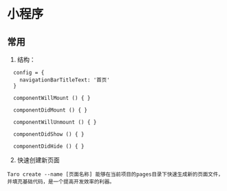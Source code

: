 # 小程序




## 常用
1. 结构：
```
  config = {
    navigationBarTitleText: '首页'
  }
  
  componentWillMount () { }
  
  componentDidMount () { }
  
  componentWillUnmount () { }
  
  componentDidShow () { }
  
  componentDidHide () { }
```
2. 快速创建新页面
  ```
  Taro create --name [页面名称] 能够在当前项目的pages目录下快速生成新的页面文件，并填充基础代码，是一个提高开发效率的利器。
  ```
